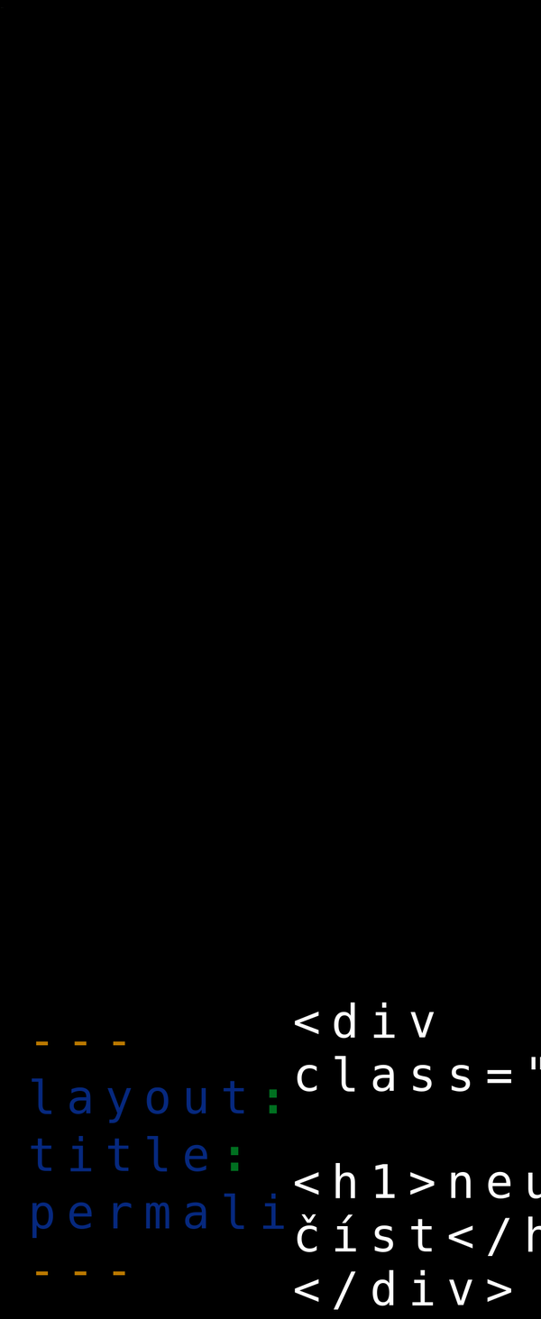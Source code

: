```yaml
---
layout: empty
title: Literatura
permalink: /literatura/
---
```



<head>
	<meta charset="UTF-8">
	<title>Nevim</title>
	<style>
		@font-face {
			font-family: "Palatino";
		}
		body {
			margin: 0;
			width: 100vw;
			height: 100vh;
			display: flex;
			align-items: center;
			justify-content: center;
			font-size: 6em;
			letter-spacing: .2em;
			font-family: posterama;
			background-color: #000000;
			color: #fff;
		}
		div.object {
			animation: noise 3s steps(100) infinite;
		}
		@keyframes noise {
			0% {text-shadow: 1px 0 0 red, -1px 0 0 blue;}
			4% {text-shadow: 1px 0 0 red, -1px 0 0 blue;}
			5% {text-shadow: -1px 0 0 red, 1px 0 0 blue;}
			10% {text-shadow: -1px 0 0 red, 1px 0 0 blue;}
			11% {text-shadow: 0.5px 0 0 red, -0.5px 0 0 lime;}
			15% {text-shadow: 0.5px 0 0 red, -0.5px 0 0 lime;}
			16% {text-shadow: -1px 0 0 red, 1px 0 0 lime;}
			20% {text-shadow: -1px 0 0 red, 1px 0 0 lime;}
			21% {text-shadow: 0.7px 0 0 blue, -0.7px 0 0 lime;}
			30% {text-shadow: 0.7px 0 0 blue, -0.7px 0 0 lime;}
			31% {text-shadow: -1px 0 0 blue, 1px 0 0 lime;}
			40% {text-shadow: -1px 0 0 blue, 1px 0 0 lime;}
			41% {text-shadow: 30px 0 0 blue, -30px 0 0 lime;}
			42% {text-shadow: 0 0 0 blue, 0 0 0 lime;}
			43% {text-shadow: 0.5px 0 0 red, -0.5px 0 0 lime}
			46% {text-shadow: 0.5px 0 0 red, -0.5px 0 0 lime}
			47% {text-shadow: -1px 0 0 red, 1px 0 0 lime;}
			50% {text-shadow: -1px 0 0 red, 1px 0 0 lime;}
			51% {text-shadow: 1px 0 0 red, -1px 0 0 blue;}
			55% {text-shadow: 1px 0 0 red, -1px 0 0 blue;}
			56% {text-shadow: -1px 0 0 red, 1px 0 0 blue;}
			60% {text-shadow: -1px 0 0 red, 1px 0 0 blue;}
			61% {text-shadow: 30px 0 0 red, -30px 0 0 lime;}
			62% {text-shadow: 0 0 0 red, 0 0 0 lime;}
			63% {text-shadow: 0.5px 0 0 red, -0.5px 0 0 blue;}
			66% {text-shadow: 0.5px 0 0 red, -0.5px 0 0 blue;}
			67% {text-shadow: -1px 0 0 red, 1px 0 0 blue;}
			70% {text-shadow: -1px 0 0 red, 1px 0 0 blue;}
			71% {text-shadow: 70px 0 0 red, -70px 0 0 blue;}
			72% {text-shadow: 0 0 0 red, 0 0 0 blue;}
			73% {text-shadow: 1px 0 0 red, -1px 0 0 blue;}
			76% {text-shadow: 1px 0 0 red, -1px 0 0 blue;}
			77% {text-shadow: -1px 0 0 red, 1px 0 0 blue;}
			80% {text-shadow: -1px 0 0 red, 1px 0 0 blue;}
			81% {text-shadow: 0.5px 0 0 red, -0.5px 0 0 lime;}
			85% {text-shadow: 0.5px 0 0 red, -0.5px 0 0 lime;}
			86% {text-shadow: -1px 0 0 red, 1px 0 0 lime;}
			90% {text-shadow: -1px 0 0 red, 1px 0 0 lime;}
			91% {text-shadow: 40px 0 0 lime, -40px 0 0 blue;}
			92% {text-shadow: 0 0 0 lime, 0 0 0 blue;}
			93% {text-shadow: 0.7px 0 0 blue, -0.7px 0 0 lime;}
			95% {text-shadow: 0.7px 0 0 blue, -0.7px 0 0 lime;}
			96% {text-shadow: -1px 0 0 blue, 1px 0 0 lime;}
			100% {text-shadow: -1px 0 0 blue, 1px 0 0 lime;}
		}
		.left{
			position: fixed;	
            top: 0px !important;
            left: 0px !important;
			font-size: 8px; 
    		}
	</style>
</head>
<body>
	<a href="/"><p class="left">←</p></a>
	
	<div class="object">
		<h1>neumim číst</h1>
	</div>
</body>